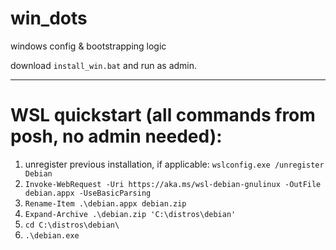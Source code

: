 # win_dots
windows config &amp; bootstrapping logic

download `install_win.bat` and run as admin.

--------------
# WSL quickstart (all commands from posh, no admin needed):

1. unregister previous installation, if applicable: `wslconfig.exe /unregister Debian`
1. `Invoke-WebRequest -Uri https://aka.ms/wsl-debian-gnulinux -OutFile debian.appx -UseBasicParsing`
1. `Rename-Item .\debian.appx debian.zip`
1. `Expand-Archive .\debian.zip 'C:\distros\debian'`
1. `cd C:\distros\debian\`
1. `.\debian.exe`
